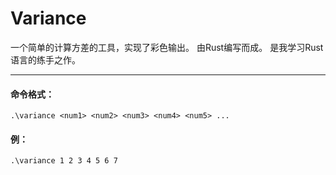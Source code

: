# Variance

一个简单的计算方差的工具，实现了彩色输出。
由Rust编写而成。
是我学习Rust语言的练手之作。

---
#### 命令格式：
    .\variance <num1> <num2> <num3> <num4> <num5> ...
#### 例：
    .\variance 1 2 3 4 5 6 7
